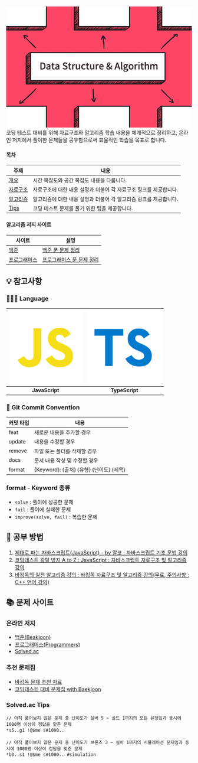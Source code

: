 ![repository thumbnail](/assets/images/1_hIvxsGZdM3p6mktboskoYg.png)  
코딩 테스트 대비를 위해 자료구조와 알고리즘 학습 내용을 체계적으로 정리하고, 온라인 저지에서 풀이한 문제들을 공유함으로써 효율적인 학습을 목표로 합니다.
<br />

#### 목차

| 주제                                    | 내용                                                              |
| --------------------------------------- | ----------------------------------------------------------------- |
| [개요](/1-overview/README.md)           | 시간 복잡도와 공간 복잡도 내용을 다룹니다.                        |
| [자료구조](/2-data-structure/README.md) | 자료구조에 대한 내용 설명과 더불어 각 자료구조 링크를 제공합니다. |
| [알고리즘](/3-algorithm/README.md)      | 알고리즘에 대한 내용 설명과 더불어 각 알고리즘 링크를 제공합니다. |
| [Tips](/4-tips/README.md)               | 코딩 테스트 문제를 풀기 위한 팁을 제공합니다.                     |

#### 알고리즘 저지 사이트

| 사이트                                     | 설명                                                  |
| ------------------------------------------ | ----------------------------------------------------- |
| [백준](https://www.acmicpc.net/)           | [백준 푼 문제 정리](./5-workbook/백준/README.md)      |
| [프로그래머스](https://programmers.co.kr/) | [프로그래머스 푼 문제 정리](./프로그래머스/README.md) |

## 💡 참고사항

### 👨🏼‍💻 Language

| <img src="/assets/icons/js-svgrepo-com.svg" alt="javascript icon" width="200px" /> | <img src="/assets/icons/typescript-svgrepo-com.svg" alt="typescript icon" width="200px" /> |
| :--------------------------------------------------------------------------------: | :----------------------------------------------------------------------------------------: |
|                                   **JavaScript**                                   |                                       **TypeScript**                                       |

### 📝 Git Commit Convention

<table>
  <thead>
    <tr>
      <th>커밋 타입</th>
      <th>내용</th>
    </tr>
  </thead>

  <tbody>
    <tr>
      <td>feat</td>
      <td>새로운 내용을 추가할 경우</td>
    </tr>
    <tr>
      <td>update</td>
      <td>내용을 수정할 경우</td>
    </tr>
    <tr>
      <td>remove</td>
      <td>파일 또는 폴더를 삭제할 경우</td>
    </tr>
    <tr>
      <td>docs</td>
      <td>문서 내용 작성 및 수정할 경우</td>
    </tr>
    <tr>
      <td>format</td>
      <td>{Keyword}: {출처} {유형} {난이도} {제목}</td>
    </tr>
  </tbody>
</table>

### format - Keyword 종류

- `solve` : 풀이에 성공한 문제
- `fail` : 풀이에 실패한 문제
- `improve(solve, fail)` : 복습한 문제

## 🧠 공부 방법

1. [제대로 파는 자바스크립트(JavaScript) - by 얄코 : 자바스크립트 기초 문법 강의](https://www.inflearn.com/course/%EC%A0%9C%EB%8C%80%EB%A1%9C-%ED%8C%8C%EB%8A%94-%EC%9E%90%EB%B0%94%EC%8A%A4%ED%81%AC%EB%A6%BD%ED%8A%B8/dashboard)
1. [코딩테스트 광탈 방지 A to Z : JavaScript : 자바스크립트 자료구조 및 알고리즘 강의](https://school.programmers.co.kr/learn/courses/13213/13213-%EC%BD%94%EB%94%A9%ED%85%8C%EC%8A%A4%ED%8A%B8-%EA%B4%91%ED%83%88-%EB%B0%A9%EC%A7%80-a-to-z-javascript)
1. [바킹독의 실전 알고리즘 강의 : 바킹독 자료구조 및 알고리즘 강의(무료, 주의사항 : C++ 언어 강의)](https://www.youtube.com/playlist?list=PLtqbFd2VIQv4O6D6l9HcD732hdrnYb6CY)

## 📚 문제 사이트

### 온라인 저지

- [백준(Beakjoon)](https://www.acmicpc.net/)
- [프로그래머스(Programmers)](https://programmers.co.kr/)
- [Solved.ac](https://solved.ac/)

### 추천 문제집

- [바킹독 문제 추천 자료](https://github.com/encrypted-def/basic-algo-lecture/blob/master/workbook.md)
- [코딩테스트 대비 문제집 with Baekjoon](https://github.com/tony9402/baekjoon?tab=readme-ov-file)

### Solved.ac Tips

```(bash)
// 아직 풀어보지 않은 문제 중 난이도가 실버 5 ~ 골드 1까지의 모든 유형임과 동시에 1000명 이상이 정답을 맞춘 문제
*s5..g1 !@$me s#1000..

// 아직 풀어보지 않은 문제 중 난이도가 브론즈 3 ~ 실버 1까지의 시뮬레이션 문제임과 동시에 1000명 이상이 정답을 맞춘 문제
*b3..s1 !@$me s#1000.. #simulation
```
